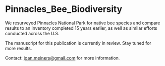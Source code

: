 # Pinnacles_Bee_Biodiversity
We resurveyed Pinnacles National Park for native bee species and compare results to an inventory completed 15 years earlier, as well as similar efforts conducted across the U.S.

The manuscript for this publication is currently in review. Stay tuned for more results.

Contact: joan.meiners@gmail.com for more information.
